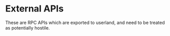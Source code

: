 # External APIs

These are RPC APIs which are exported to userland, and need to be treated as potentially hostile.
